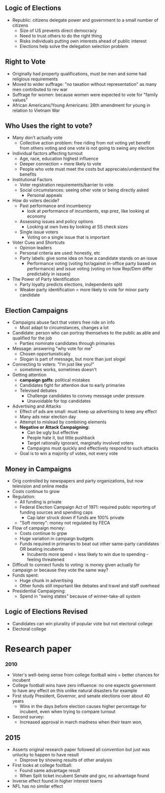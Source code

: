 ## Logic of Elections
- Republic: citizens delegate power and government to a small number of citizens
	- Size of US prevents direct democracy
	- Need to trust others to do the right thing
	- Risks individuals putting own interests ahead of public interest
	- Elections help solve the delegation selection problem
## Right to Vote
- Originally had property qualifications, must be men and some had religious requirements
- Moved to wider suffrage: "no taxation without representation" as many men contributed to rev war
- Suffrage for women: because women were expected to vote for "family values"
- African Americans/Young Americans: 26th amendment for young in relation to Vietnam War
## Who Uses the right to vote?
- Many don't actually vote
	- Collective action problem: free riding from not voting yet benefit from others voting and one vote is not going to swing any election
- Individual factors affecting turnout
	- Age, race, education highest influence
	- Deeper connection = more likely to vote
	- People who vote must meet the costs but appreciate/understand the benefits
- Institutional Factors
	- Voter registration requirements/barrier to vote
	- Social circumstances: seeing other vote or being directly asked
		- Personal appeals
- How do voters decide?
	- Past performance and incumbency
		- look at performance of incumbents, esp prez, like looking at economy
	- Assessing issues and policy options
		- Looking at own lives by looking at SS check sizes
	- Single issue voters
		- Voting on a single issue that is important
- Voter Cues and Shortcuts
	- Opinion leaders
	- Personal criteria are used: honestly, etc
	- Party labels: give some idea on how a candidate stands on an issue
		- Performance voting (voting for/against in-office party based on performance) and issue voting (voting on how Rep/Dem differ predictably in issues)
- The Power of Party Identification
	- Party loyalty predicts elections, independents split
	- Weaker party identification = more likely to vote for minor party candidate
## Election Campaigns
- Campaigns abuse fact that voters free ride on info 
	- Must adapt to circumstances, changes a lot
- Candidate: person who can portray themselves to the public as able and qualified for the job
	- Parties nominate candidates through primaries
- Message: answering "why vote for me"
	- Chosen opportunistically
	- Slogan is part of message, but more than just slogal
- Connecting to voters: "I'm just like you!"
	- sometimes works, sometimes doesn't
- Getting attention
	- **campaign gaffs**: political mistakes
	- Candidates fight for attention due to early primaries
	- Televised debates
		- Challenge candidates to convey message under pressure
		- Unavoidable for top candidates
- Advertising and Attacks
	- Effect of ads are small: must keep up advertising to keep any effect
	- Many ads near election day
	- Attempt to mislead by combining elements
	- **Negative or Attack Campaigning:**
		- Can be ugly but effective
		- People hate it, but little pushback
		- Target rationally ignorant, marginally involved voters
		- Campaigns must quickly and effectively respond to such attacks
	- Goal is to win a majority of votes, not every vote
## Money in Campaigns
- Orig controlled by newspapers and party organizations, but now television and online media
- Costs continue to grow
- Regulation:
	- All funding is private
	- Federal Election Campaign Act of 1971: required public reporting of funding sources and spending caps
		- Cap later struck down if funds are 100% private
	- "Soft money": money not regulated by FECA
- Flow of campaign money:
	- Costs continue to grpw
	- Huge variation in campaign budgets
	- Funds required in primaries to beat out other same-party candidates OR beating incubents
		- Incubents more spend = less likely to win due to spending 			- feeling threatened
- Difficult to connect funds to voting: is money given actually for campaign or because they vote the same way?
- Funds spent:
	- Huge chunk in advertising
	- Other funds still important like debates and travel and staff overhead
- Presidential Campaigning:
	- Spend in "swing states" because of winner-take-all system
## Logic of Elections Revised
- Candidates can win plurality of popular vote but not electoral college
- Electoral college

# Research paper
### 2010
- Voter's well-being sense from college football wins = better chances for incubent
- College football wins have zero influence: no one expects government to have any effect on this unlike natural disasters for example
- First study President, Governor, and senate elections over about 40 years
	- Wins in the days before election causes higher percentage for incubent, even when trying to compare turnout
- Second survey:
	- Increased approval in march madness when their team won, 
## 2015
- Asserts original research paper followed all convention but just was unlucky to happen to have result
	- Disprove by showing results of other analysis
- First looks at college football:
	- Found same advantage result
	- When Split ticket incubent Senate and gov, no advantage found
- Inverse effect found in higher interest teams
- NFL has no similar effect